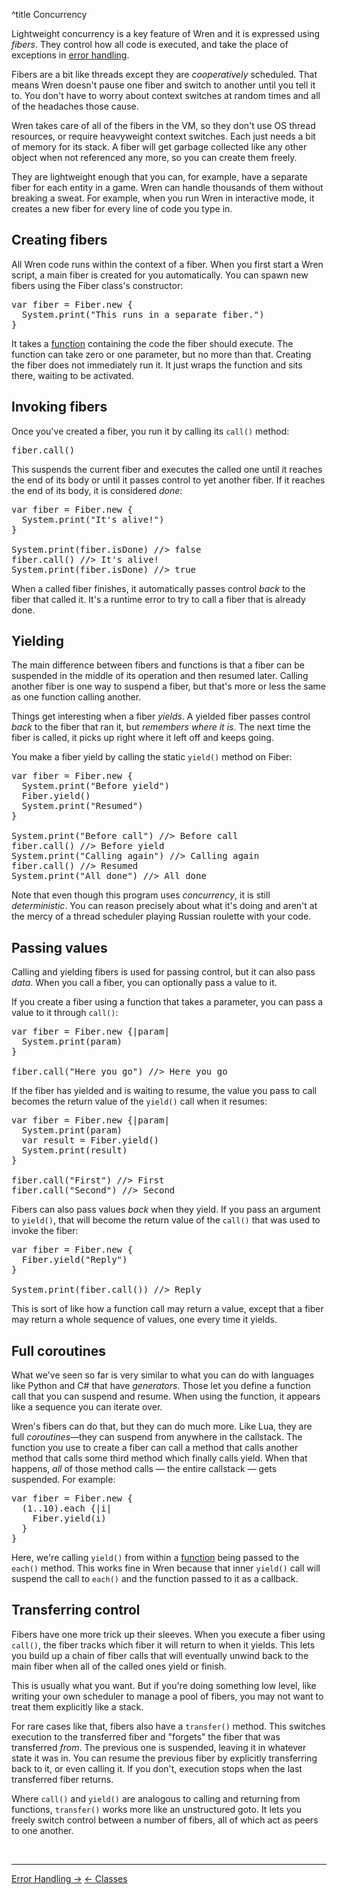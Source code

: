 ^title Concurrency

Lightweight concurrency is a key feature of Wren and it is expressed using
*fibers*. They control how all code is executed, and take the place of
exceptions in [error handling](error-handling.html).

Fibers are a bit like threads except they are *cooperatively* scheduled. That
means Wren doesn't pause one fiber and switch to another until you tell it to.
You don't have to worry about context switches at random times and all of the
headaches those cause.

Wren takes care of all of the fibers in the VM, so they don't use OS thread
resources, or require heavyweight context switches. Each just needs a bit of
memory for its stack. A fiber will get garbage collected like any other object
when not referenced any more, so you can create them freely.

They are lightweight enough that you can, for example, have a separate fiber for
each entity in a game. Wren can handle thousands of them without breaking a
sweat. For example, when you run Wren in interactive mode, it creates a new
fiber for every line of code you type in.

## Creating fibers

All Wren code runs within the context of a fiber. When you first start a Wren
script, a main fiber is created for you automatically. You can spawn new fibers
using the Fiber class's constructor:

<pre class="snippet">
var fiber = Fiber.new {
  System.print("This runs in a separate fiber.")
}
</pre>

It takes a [function][] containing the code the fiber should execute. The
function can take zero or one parameter, but no more than that. Creating the
fiber does not immediately run it. It just wraps the function and sits there,
waiting to be activated.

[function]: functions.html

## Invoking fibers

Once you've created a fiber, you run it by calling its `call()` method:

<pre class="snippet">
fiber.call()
</pre>

This suspends the current fiber and executes the called one until it reaches the
end of its body or until it passes control to yet another fiber. If it reaches
the end of its body, it is considered *done*:

<pre class="snippet">
var fiber = Fiber.new {
  System.print("It's alive!")
}

System.print(fiber.isDone) //> false
fiber.call() //> It's alive!
System.print(fiber.isDone) //> true
</pre>

When a called fiber finishes, it automatically passes control *back* to the
fiber that called it. It's a runtime error to try to call a fiber that is
already done.

## Yielding

The main difference between fibers and functions is that a fiber can be
suspended in the middle of its operation and then resumed later. Calling
another fiber is one way to suspend a fiber, but that's more or less the same
as one function calling another.

Things get interesting when a fiber *yields*. A yielded fiber passes control
*back* to the fiber that ran it, but *remembers where it is*. The next time the
fiber is called, it picks up right where it left off and keeps going.

You make a fiber yield by calling the static `yield()` method on Fiber:

<pre class="snippet">
var fiber = Fiber.new {
  System.print("Before yield")
  Fiber.yield()
  System.print("Resumed")
}

System.print("Before call") //> Before call
fiber.call() //> Before yield
System.print("Calling again") //> Calling again
fiber.call() //> Resumed
System.print("All done") //> All done
</pre>

Note that even though this program uses *concurrency*, it is still
*deterministic*. You can reason precisely about what it's doing and aren't at
the mercy of a thread scheduler playing Russian roulette with your code.

## Passing values

Calling and yielding fibers is used for passing control, but it can also pass
*data*. When you call a fiber, you can optionally pass a value to it.

If you create a fiber using a function that takes a parameter, you can pass a
value to it through `call()`:

<pre class="snippet">
var fiber = Fiber.new {|param|
  System.print(param)
}

fiber.call("Here you go") //> Here you go
</pre>

If the fiber has yielded and is waiting to resume, the value you pass to call
becomes the return value of the `yield()` call when it resumes:

<pre class="snippet">
var fiber = Fiber.new {|param|
  System.print(param)
  var result = Fiber.yield()
  System.print(result)
}

fiber.call("First") //> First
fiber.call("Second") //> Second
</pre>

Fibers can also pass values *back* when they yield. If you pass an argument to
`yield()`, that will become the return value of the `call()` that was used to
invoke the fiber:

<pre class="snippet">
var fiber = Fiber.new {
  Fiber.yield("Reply")
}

System.print(fiber.call()) //> Reply
</pre>

This is sort of like how a function call may return a value, except that a fiber
may return a whole sequence of values, one every time it yields.

## Full coroutines

What we've seen so far is very similar to what you can do with languages like
Python and C# that have *generators*. Those let you define a function call that
you can suspend and resume. When using the function, it appears like a sequence
you can iterate over.

Wren's fibers can do that, but they can do much more. Like Lua, they are full
*coroutines*&mdash;they can suspend from anywhere in the callstack. The function
you use to create a fiber can call a method that calls another method that calls
some third method which finally calls yield. When that happens, *all* of those
method calls &mdash; the entire callstack &mdash; gets suspended. For example:

<pre class="snippet">
var fiber = Fiber.new {
  (1..10).each {|i|
    Fiber.yield(i)
  }
}
</pre>

Here, we're calling `yield()` from within a [function](functions.html) being
passed to the `each()` method. This works fine in Wren because that inner
`yield()` call will suspend the call to `each()` and the function passed to it
as a callback.

## Transferring control

Fibers have one more trick up their sleeves. When you execute a fiber using
`call()`, the fiber tracks which fiber it will return to when it yields. This
lets you build up a chain of fiber calls that will eventually unwind back to
the main fiber when all of the called ones yield or finish.

This is usually what you want. But if you're doing something low level, like
writing your own scheduler to manage a pool of fibers, you may not want to treat
them explicitly like a stack.

For rare cases like that, fibers also have a `transfer()` method. This switches
execution to the transferred fiber and "forgets" the fiber that was transferred
*from*. The previous one is suspended, leaving it in whatever state it was in.
You can resume the previous fiber by explicitly transferring back to it, or even
calling it. If you don't, execution stops when the last transferred fiber
returns.

Where `call()` and `yield()` are analogous to calling and returning from
functions, `transfer()` works more like an unstructured goto. It lets you freely
switch control between a number of fibers, all of which act as peers to one
another.

<br><hr>
<a class="right" href="error-handling.html">Error Handling &rarr;</a>
<a href="classes.html">&larr; Classes</a>
